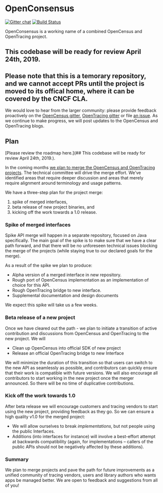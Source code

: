 # OpenConsensus
[![Gitter chat][gitter-image]][gitter-url]
[![Build Status][travis-image]][travis-url]

OpenConsensus is a working name of a combined OpenCensus and OpenTracing
project.

## This codebase will be ready for review April 24th, 2019. 

## Please note that this is a temorary repository, and we cannot accept PRs until the project is moved to its offical home, where it can be covered by the CNCF CLA.

We would love to hear from the larger community: please provide feedback
proactively on the [OpenCensus
gitter](https://gitter.im/census-instrumentation/Lobby), [OpenTracing
gitter](https://gitter.im/opentracing/public) or file [an
issue](/issues). As we continue to
make progress, we will post updates to the OpenCensus and OpenTracing blogs.

## Plan

[Please review the roadmap here.](## This codebase will be ready for review April 24th, 2019.).

In the coming months [we plan to merge the OpenCensus and OpenTracing
projects](https://medium.com/opentracing/merging-opentracing-and-opencensus-f0fe9c7ca6f0).
The technical committee will drive the merge effort. We’ve identified areas that
require deeper discussion and areas that merely require alignment around
terminology and usage patterns.

We have a three-step plan for the project merge: 

1. spike of merged interfaces,
2. beta release of new project binaries, and
3. kicking off the work towards a 1.0 release.

### Spike of merged interfaces

Spike API merge will happen in a separate repository, focused on Java
specifically. The main goal of the spike is to make sure that we have a clear
path forward, and that there will be no unforeseen technical issues blocking the
merge of the projects (while staying true to our  declared goals for the merge).

As a result of the spike we plan to produce:

- Alpha version of a merged interface in new repository.
- Rough port of OpenCensus implementation as an implementation of choice for
  this API.
- Rough OpenTracing bridge to new interface.
- Supplemental documentation and design documents

We expect this spike will take us a few weeks.

### Beta release of a new project

Once we have cleared out the path - we plan to initiate a transition of active
contribution and discussions from OpenCensus and OpenTracing to the new project.
We will

- Clean up OpenCensus into official SDK of new project
- Release an official OpenTracing bridge to new Interface

We will minimize the duration of this transition so that users can switch to the
new API as seamlessly as possible, and contributors can quickly ensure that
their work is compatible with future versions. We will also encourage all
contributors to start working in the new project once the merger announced. So
there will be no time of duplicative contributions.

### Kick off the work towards 1.0

After beta release we will encourage customers and tracing vendors to start
using the new project, providing feedback as they go. So we can ensure a high
quality v1.0 for the merged project:

- We will allow ourselves to break *implementations*, but not people using the
  public Interfaces.
- Additions (into interfaces for instance) will involve a best-effort attempt at
  backwards compatibility (again, for implementations – callers of the public
  APIs should not be negatively affected by these additions).

### Summary

We plan to merge projects and pave the path for future improvements as a unified
community of tracing vendors, users and library authors who wants apps be
managed better. We are open to feedback and suggestions from all of you!

[travis-image]: https://travis-ci.org/bogdandrutu/openconsensus.svg?branch=master
[travis-url]: https://travis-ci.org/bogdandrutu/openconsensus 
[gitter-image]: https://badges.gitter.im/census-instrumentation/big-hook.svg 
[gitter-url]: https://gitter.im/census-instrumentation/big-hook?utm_source=badge&utm_medium=badge&utm_campaign=pr-badge&utm_content=badge
